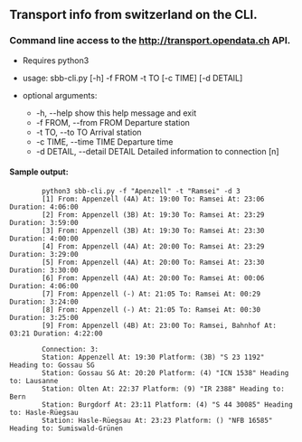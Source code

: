 ## Transport info from switzerland on the CLI.
### Command line access to the http://transport.opendata.ch API.

* Requires python3

* usage: sbb-cli.py [-h] -f FROM -t TO [-c TIME] [-d DETAIL]

* optional arguments:
    *  -h, --help            show this help message and exit
    *  -f FROM, --from FROM  Departure station
    *  -t TO, --to TO        Arrival station
    *  -c TIME, --time TIME  Departure time
    *  -d DETAIL, --detail DETAIL Detailed information to connection [n]
    
#### Sample output:
    
            python3 sbb-cli.py -f "Apenzell" -t "Ramsei" -d 3
            [1] From: Appenzell (4A) At: 19:00 To: Ramsei At: 23:06 Duration: 4:06:00
            [2] From: Appenzell (3B) At: 19:30 To: Ramsei At: 23:29 Duration: 3:59:00
            [3] From: Appenzell (3B) At: 19:30 To: Ramsei At: 23:30 Duration: 4:00:00
            [4] From: Appenzell (4A) At: 20:00 To: Ramsei At: 23:29 Duration: 3:29:00
            [5] From: Appenzell (4A) At: 20:00 To: Ramsei At: 23:30 Duration: 3:30:00
            [6] From: Appenzell (4A) At: 20:00 To: Ramsei At: 00:06 Duration: 4:06:00
            [7] From: Appenzell (-) At: 21:05 To: Ramsei At: 00:29 Duration: 3:24:00
            [8] From: Appenzell (-) At: 21:05 To: Ramsei At: 00:30 Duration: 3:25:00
            [9] From: Appenzell (4B) At: 23:00 To: Ramsei, Bahnhof At: 03:21 Duration: 4:22:00

            Connection: 3:
            Station: Appenzell At: 19:30 Platform: (3B) "S 23 1192" Heading to: Gossau SG
            Station: Gossau SG At: 20:20 Platform: (4) "ICN 1538" Heading to: Lausanne
            Station: Olten At: 22:37 Platform: (9) "IR 2388" Heading to: Bern
            Station: Burgdorf At: 23:11 Platform: (4) "S 44 30085" Heading to: Hasle-Rüegsau
            Station: Hasle-Rüegsau At: 23:23 Platform: () "NFB 16585" Heading to: Sumiswald-Grünen
